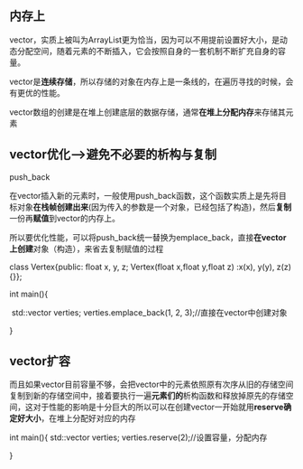 ## 内存上

vector，实质上被叫为ArrayList更为恰当，因为可以不用提前设置好大小，是动态分配空间，随着元素的不断插入，它会按照自身的一套机制不断扩充自身的容量。

vector是**连续存储**，所以存储的对象在内存上是一条线的，在遍历寻找的时候，会有更优的性能。

vector数组的创建是在堆上创建底层的数据存储，通常**在堆上分配内存**来存储其元素



## vector优化-->避免不必要的析构与复制

push_back

在vector插入新的元素时，一般使用push_back函数，这个函数实质上是先将目标对象**在栈帧创建出来**(因为传入的参数是一个对象，已经包括了构造)，然后**复制**一份再**赋值**到vector的内存上。

所以要优化性能，可以将push_back统一替换为emplace_back，直接**在vector上创建**对象（构造），来省去复制赋值的过程

class Vertex{public:    float x, y, z;    Vertex(float x,float y,float z) :x(x), y(y), z(z) {}};

int main(){

​    std::vector<Vertex> verties;    verties.emplace_back(1, 2, 3);//直接在vector中创建对象

}



## vector扩容

而且如果vector目前容量不够，会把vector中的元素依照原有次序从旧的存储空间复制到新的存储空间中，接着要执行一遍**元素们的**析构函数和释放掉原先的存储空间，这对于性能的影响是十分巨大的所以可以在创建vector一开始就用**reserve确定好大小**，在堆上分配好对应的内存

int main(){    std::vector<Vertex> verties;    verties.reserve(2);//设置容量，分配内存

}